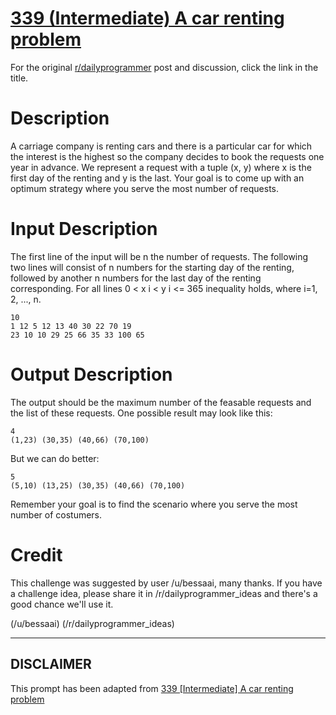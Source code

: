 # [339 (Intermediate) A car renting problem](https://www.reddit.com/r/dailyprogrammer/comments/7btzrw/20171108_challenge_339_intermediate_a_car_renting/)

For the original [r/dailyprogrammer](https://www.reddit.com/r/dailyprogrammer/) post and discussion, click the link in the title.

# Description
A carriage company is renting cars and there is a particular car for which the interest is the highest so the company decides to book the requests one year in advance. We represent a request with a tuple (x, y) where x is the first day of the renting and y is the last.
Your goal is to come up with an optimum strategy where you serve the most number of requests.

# Input Description
The first line of the input will be n the number of requests.  The following two lines will consist of n numbers for the starting day of the renting, followed by another n numbers for the last day of the renting corresponding.   For all lines 0 < x i < y i <= 365 inequality holds, where i=1, 2, ..., n.


```
10  
1 12 5 12 13 40 30 22 70 19  
23 10 10 29 25 66 35 33 100 65
```
# Output Description
The output should be the maximum number of the feasable requests and the list of these requests. One possible result may look like this:


```
4
(1,23) (30,35) (40,66) (70,100)
```
But we can do better:


```
5
(5,10) (13,25) (30,35) (40,66) (70,100)
```
Remember your goal is to find the scenario where you serve the most number of costumers.

# Credit
This challenge was suggested by user /u/bessaai, many thanks. If you have a challenge idea, please share it in /r/dailyprogrammer_ideas and there's a good chance we'll use it. 

(/u/bessaai)
(/r/dailyprogrammer_ideas)

----
## **DISCLAIMER**
This prompt has been adapted from [339 [Intermediate] A car renting problem](https://www.reddit.com/r/dailyprogrammer/comments/7btzrw/20171108_challenge_339_intermediate_a_car_renting/
)
